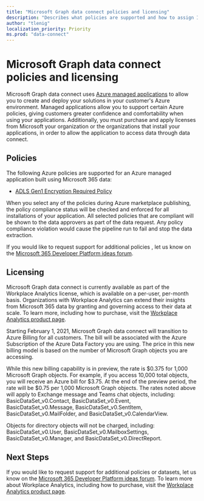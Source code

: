 ```yaml
---
title: "Microsoft Graph data connect policies and licensing"
description: "Describes what policies are supported and how to assign ISV access SKUs to organizations."
author: "tlenig"
localization_priority: Priority
ms.prod: "data-connect"
---
```


# Microsoft Graph data connect policies and licensing

Microsoft Graph data connect uses [Azure managed applications](/azure/managed-applications/overview) to allow you to create and deploy your solutions in your customer's Azure environment. Managed applications allow you to support certain Azure policies, giving customers greater confidence and comfortability when using your applications. Additionally, you must purchase and apply licenses from Microsoft your organization or the organizations that install your applications, in order to allow the application to access data through data connect.

## Policies

The following Azure policies are supported for an Azure managed application built using Microsoft 365 data:

- [ADLS Gen1 Encryption Required Policy](/azure/azure-policy/scripts/enforce-datalakestore-encryption)

When you select any of the policies during Azure marketplace publishing, the policy compliance status will be checked and enforced for all installations of your application. All selected policies that are compliant will be shown to the data approvers as part of the data request. Any policy compliance violation would cause the pipeline run to fail and stop the data extraction.

If you would like to request support for additional policies , let us know on the [Microsoft 365 Developer Platform ideas forum](https://techcommunity.microsoft.com/t5/microsoft-365-developer-platform/idb-p/Microsoft365DeveloperPlatform/label-name/Microsoft%20Graph).

## Licensing

Microsoft Graph data connect is currently available as part of the Workplace Analytics license, which is available on a per-user, per-month basis. Organizations with Workplace Analytics can extend their insights from Microsoft 365 data by granting and governing access to their data at scale. To learn more, including how to purchase, visit the  [Workplace Analytics product page](https://products.office.com/business/workplace-analytics).

Starting February 1, 2021, Microsoft Graph data connect will transition to Azure Billing for all customers. The bill will be associated with the Azure Subscription of the Azure Data Factory you are using. The price in this new billing model is based on the number of Microsoft Graph objects you are accessing.

While this new billing capability is in preview, the rate is $0.375 for 1,000 Microsoft Graph objects. For example, if you access 10,000 total objects, you will receive an Azure bill for $3.75. At the end of the preview period, the rate will be $0.75 per 1,000 Microsoft Graph objects. The rates noted above will apply to Exchange message and Teams chat objects, including: BasicDataSet_v0.Contact, BasicDataSet_v0.Event, BasicDataSet_v0.Message, BasicDataSet_v0.SentItem, BasicDataSet_v0.MailFolder, and BasicDataSet_v0.CalendarView.

Objects for directory objects will not be charged, including: BasicDataSet_v0.User, BasicDataSet_v0.MailboxSettings, BasicDataSet_v0.Manager, and BasicDataSet_v0.DirectReport.

## Next Steps
If you would like to request support for additional policies or datasets, let us know on the [Microsoft 365 Developer Platform ideas forum](https://techcommunity.microsoft.com/t5/microsoft-365-developer-platform/idb-p/Microsoft365DeveloperPlatform/label-name/Microsoft%20Graph). To learn more about Workplace Analytics, including how to purchase, visit the [Workplace Analytics product page](https://products.office.com/business/workplace-analytics).